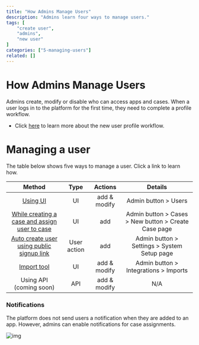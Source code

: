 ```yaml
---
title: "How Admins Manage Users"
description: "Admins learn four ways to manage users."
tags: [
    "create user",
    "admins",
    "new user"
]
categories: ["5-managing-users"]
related: []
---
```

# How Admins Manage Users

Admins create, modify or disable who can access apps and cases. When a user logs in to the platform for the first time, they need to complete a profile workflow. 

* Click <a href="docs/how-users-create-a-new-account" target="_blank">here</a> to learn more about the new user profile workflow.


# Managing a user

The table below shows five ways to manage a user. Click a link to learn how.

| **Method** | **Type** | **Actions** | **Details** |
|:---:|:---:|:---:|:---:|
| <a href="docs/how-to-create-and-modify-users-with-the-ui" target="_blank">Using UI</a> | UI | add & modify | Admin button > Users |
| <a href="docs/how-to-create-or-modify-cases-through-the-ui-menu" target="_blank">While creating a case and assign user to case</a> | UI | add | Admin button > Cases > New button > Create Case page |
| <a href="docs/how-to-create-users-with-a-signup-link" target="_blank">Auto create user using public signup link</a> | User action | add | Admin button > Settings > System Setup page |
| <a href="docs/how-to-create-or-modify-users-with-the-import-tool" target="_blank">Import tool</a> | UI | add & modify | Admin button > Integrations > Imports |
| Using API (coming soon) | API | add & modify | N/A |

### Notifications

The platform does not send users a notification when they are added to an app. However, admins can enable notifications for case assignments. 

![img](/images/admin-create-1.png)
